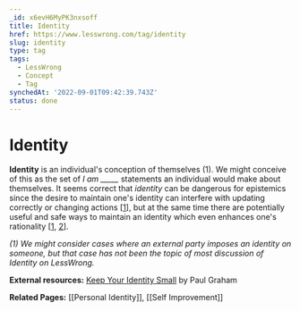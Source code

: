 ```yaml
---
_id: x6evH6MyPK3nxsoff
title: Identity
href: https://www.lesswrong.com/tag/identity
slug: identity
type: tag
tags:
  - LessWrong
  - Concept
  - Tag
synchedAt: '2022-09-01T09:42:39.743Z'
status: done
---
```


# Identity

**Identity** is an individual's conception of themselves (1). We might conceive of this as the set of *I am _____* statements an individual would make about themselves. It seems correct that *identity* can be dangerous for epistemics since the desire to maintain one's identity can interfere with updating correctly or changing actions \[[1](https://www.lesswrong.com/posts/BXQsZmubkovJ76Ldo/the-actionable-version-of-keep-your-identity-small)\], but at the same time there are potentially useful and safe ways to maintain an identity which even enhances one's rationality \[[1](https://www.lesswrong.com/posts/uR8c2NPp4bWHQ5u45/strategic-choice-of-identity), [2](https://www.lesswrong.com/posts/Zupr296Zy74wpihXT/use-your-identity-carefully)\].

*(1) We might consider cases where an external party imposes an identity on someone, but that case has not been the topic of most discussion of Identity on LessWrong.*

**External resources:** [Keep Your Identity Small](http://www.paulgraham.com/identity.html#f2n) by Paul Graham

**Related Pages:** [[Personal Identity]], [[Self Improvement]]
